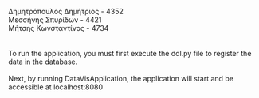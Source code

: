 Δημητρόπουλος Δημήτριος - 4352 <br>
Μεσσήνης Σπυρίδων - 4421 <br>
Μήτσης Κωνσταντίνος - 4734 <br>
<br><br>
To run the application, you must first execute the ddl.py file to register the data in the database.<br>
<br>
Next, by running DataVisApplication, the application will start and be accessible at localhost:8080<br>
